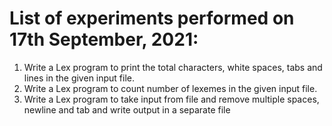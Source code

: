 # List of experiments performed on 17th September, 2021:

1. Write a Lex program to print the total characters, white spaces, tabs and lines in the given input file.
2. Write a Lex program to count number of lexemes in the given input file.
3. Write a Lex program to take input from file and remove multiple spaces, newline and tab and write output in a separate file